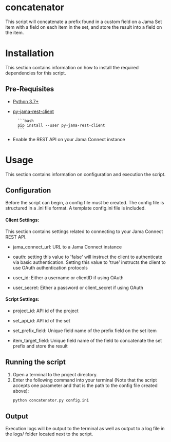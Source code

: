 # concatenator
This script will concatenate a prefix found in a custom field on a Jama Set item with a field on each item in the set, 
and store the result into a field on the item.


# Installation
This section contains information on how to install the required dependencies for this script.

## Pre-Requisites
* [Python 3.7+](https://www.python.org/downloads/release/python-377/) 

* [py-jama-rest-client](https://pypi.org/project/py-jama-rest-client/)
        
        ```bash
        pip install --user py-jama-rest-client
        ```

* Enable the REST API on your Jama Connect instance

# Usage
This section contains information on configuration and execution the script.

## Configuration
Before the script can begin, a config file must be created.  The config file is
structured in a .ini file format. A template config.ini file is included.

#### Client Settings:
This section contains settings related to connecting to your Jama Connect REST API.

* jama_connect_url: URL to a Jama Connect instance

* oauth: setting this value to 'false' will instruct the client to authenticate via basic authentication.  Setting this 
value to 'true' instructs the client to use OAuth authentication protocols

* user_id: Either a username or clientID if using OAuth

* user_secret: Either a password or client_secret if using OAuth

#### Script Settings:

* project_id: API id of the project

* set_api_id: API id of the set

* set_prefix_field: Unique field name of the prefix field on the set item

* item_target_field: Unique field name of the field to concatenate the set prefix
and store the result


## Running the script

1) Open a terminal to the project directory.
2) Enter the following command into your terminal (Note that the script accepts one parameter and that is the path to
the config file created above):  
   ```bash 
   python concatenator.py config.ini
   ```

## Output
Execution logs will be output to the terminal as well as output to a log file in the logs/ folder located next to the 
script.